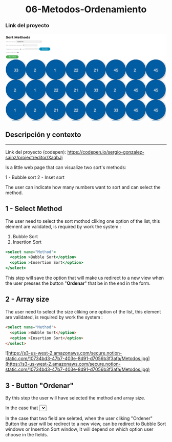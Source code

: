 <h1 align="center"> 06-Metodos-Ordenamiento</h1>
<h3 href="https://sergio-gonzalez-sainz.github.io/06-Metodos-Ordenamiento.github.io/">Link del proyecto</h3>
<p align="center"><img src="/Metodos.png"></p> 



## Descripción y contexto
---
Link del proyecto (codepen): https://codepen.io/sergio-gonzalez-sainz/project/editor/XaqbJj

Is a little web page that can visualize two sort's methods:

1 - Bubble sort 
2 - Inset sort 

The user can indicate how many numbers want to sort and can select the method. 


## 1 - Select Method

The user need to select the sort mothod cliking  one option of the list, this element are validated, is required by work the system :

1. Bubble Sort 
2. Insertion Sort

```jsx
<select name="Method">
  <option >Bubble Sort</option>
  <option >Insertion Sort</option>
</select>
```

This step will save the option that will make us redirect to a new view when the user presses the button "**Ordenar**" that be in the end in the form. 

## 2 - Array size

The user need to select the size cliking one option of the list, this element are validated, is required by work the system :

```html
<select name="Method">
  <option >Bubble Sort</option>
  <option >Insertion Sort</option>
</select>
```

![https://s3-us-west-2.amazonaws.com/secure.notion-static.com/10734bd3-47b7-403e-8d91-d7056b3f3afa/Metodos.jpg](https://s3-us-west-2.amazonaws.com/secure.notion-static.com/10734bd3-47b7-403e-8d91-d7056b3f3afa/Metodos.jpg)

## 3 - Button "Ordenar"

By this step the user will have selected the method and array size. 

In the case that <select> of field Method or field Array Size are unselectec the system should show a Window alert() that notify to user that need to select one option in every field .

In the case that two field are seleted, when the user cliking "Ordener" Button the user will be redirect to a new view, can be redirect to Bubble Sort windows or Insertion Sort window, It will depend on which option user choose in the fields.


